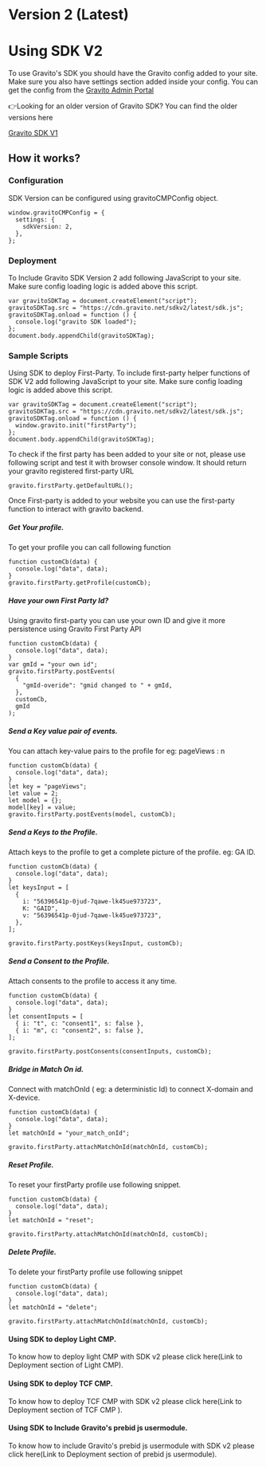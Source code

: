 Version 2 (Latest)
==================

Using SDK V2
============

To use Gravito's SDK you should have the Gravito config added to your site. Make sure you also have settings section added inside your config. You can get the config from the [Gravito Admin Portal](https://adminv2.gravito.net/)

👉Looking for an older version of Gravito SDK? You can find the older versions here

[Gravito SDK V1](./advanced/Gravito_sdk_v1.md)

How it works?
-------------

### Configuration

SDK Version can be configured using gravitoCMPConfig object.

```
window.gravitoCMPConfig = {
  settings: {
    sdkVersion: 2,
  },
};

```

### Deployment

To Include Gravito SDK Version 2 add following JavaScript to your site. Make sure config loading logic is added above this script.

```
var gravitoSDKTag = document.createElement("script");
gravitoSDKTag.src = "https://cdn.gravito.net/sdkv2/latest/sdk.js";
gravitoSDKTag.onload = function () {
  console.log("gravito SDK loaded");
};
document.body.appendChild(gravitoSDKTag);

```

### Sample Scripts

Using SDK to deploy First-Party. To include first-party helper functions of SDK V2 add following JavaScript to your site. Make sure config loading logic is added above this script.

```
var gravitoSDKTag = document.createElement("script");
gravitoSDKTag.src = "https://cdn.gravito.net/sdkv2/latest/sdk.js";
gravitoSDKTag.onload = function () {
  window.gravito.init("firstParty");
};
document.body.appendChild(gravitoSDKTag);

```

To check if the first party has been added to your site or not, please use following script and test it with browser console window. It should return your gravito registered first-party URL

```
gravito.firstParty.getDefaultURL();
```

Once First-party is added to your website you can use the first-party function to interact with gravito backend.

##### Get Your profile.

To get your profile you can call following function

```
function customCb(data) {
  console.log("data", data);
}
gravito.firstParty.getProfile(customCb);

```

##### Have your own First Party Id?

Using gravito first-party you can use your own ID and give it more persistence using Gravito First Party API

```
function customCb(data) {
  console.log("data", data);
}
var gmId = "your own id";
gravito.firstParty.postEvents(
  {
    "gmId-overide": "gmid changed to " + gmId,
  },
  customCb,
  gmId
);

```

##### Send a Key value pair of events.

You can attach key-value pairs to the profile for eg: pageViews : n

```
function customCb(data) {
  console.log("data", data);
}
let key = "pageViews";
let value = 2;
let model = {};
model[key] = value;
gravito.firstParty.postEvents(model, customCb);

```

##### Send a Keys to the Profile.

Attach keys to the profile to get a complete picture of the profile. eg: GA ID.

```
function customCb(data) {
  console.log("data", data);
}
let keysInput = [
  {
    i: "56396541p-0jud-7qawe-lk45ue973723",
    K: "GAID",
    v: "56396541p-0jud-7qawe-lk45ue973723",
  },
];

gravito.firstParty.postKeys(keysInput, customCb);

```

##### Send a Consent to the Profile.

Attach consents to the profile to access it any time.

```
function customCb(data) {
  console.log("data", data);
}
let consentInputs = [
  { i: "t", c: "consent1", s: false },
  { i: "m", c: "consent2", s: false },
];

gravito.firstParty.postConsents(consentInputs, customCb);

```

##### Bridge in Match On id.

Connect with matchOnId ( eg: a deterministic Id) to connect X-domain and X-device.

```
function customCb(data) {
  console.log("data", data);
}
let matchOnId = "your_match_onId";

gravito.firstParty.attachMatchOnId(matchOnId, customCb);

```

##### Reset Profile.

To reset your firstParty profile use following snippet.

```
function customCb(data) {
  console.log("data", data);
}
let matchOnId = "reset";

gravito.firstParty.attachMatchOnId(matchOnId, customCb);

```

##### Delete Profile.

To delete your firstParty profile use following snippet

```
function customCb(data) {
  console.log("data", data);
}
let matchOnId = "delete";

gravito.firstParty.attachMatchOnId(matchOnId, customCb);

```

#### Using SDK to deploy Light CMP.

To know how to deploy light CMP with SDK v2 please click here(Link to Deployment section of Light CMP).

#### Using SDK to deploy TCF CMP.

To know how to deploy TCF CMP with SDK v2 please click here(Link to Deployment section of TCF CMP ).

#### Using SDK to Include Gravito's prebid js usermodule.

To know how to include Gravito's prebid js usermodule with SDK v2 please click here(Link to Deployment section of prebid js usermodule).